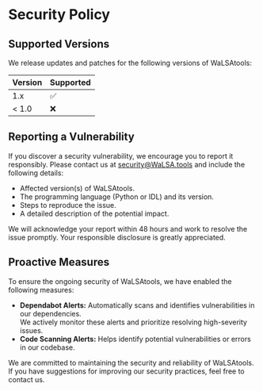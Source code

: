 # Security Policy

## Supported Versions
We release updates and patches for the following versions of WaLSAtools:

| Version | Supported          |
| ------- | ------------------ |
| 1.x     | :white_check_mark: |
| < 1.0   | :x:                |

## Reporting a Vulnerability
If you discover a security vulnerability, we encourage you to report it responsibly. Please contact us at [security@WaLSA.tools](mailto:security@walsa.tools) and include the following details:
- Affected version(s) of WaLSAtools.
- The programming language (Python or IDL) and its version.
- Steps to reproduce the issue.
- A detailed description of the potential impact.

We will acknowledge your report within 48 hours and work to resolve the issue promptly. Your responsible disclosure is greatly appreciated.

## Proactive Measures
To ensure the ongoing security of WaLSAtools, we have enabled the following measures:
- **Dependabot Alerts:** Automatically scans and identifies vulnerabilities in our dependencies.  
  We actively monitor these alerts and prioritize resolving high-severity issues.  
- **Code Scanning Alerts:** Helps identify potential vulnerabilities or errors in our codebase.

We are committed to maintaining the security and reliability of WaLSAtools. If you have suggestions for improving our security practices, feel free to contact us.
